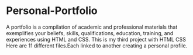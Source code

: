 # Personal-Portfolio
 A portfolio is a compilation of academic and professional materials that exemplifies your beliefs, 
 skills, qualifications, education, training, and experiences using HTML and CSS.
 This is my third project with HTML CSS
Here are 11 different files.Each linked to another creating a personal profile.
